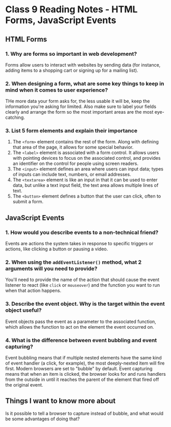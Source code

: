# Class 9 Reading Notes - HTML Forms, JavaScript Events

## HTML Forms

### 1. Why are forms so important in web development?

Forms allow users to interact with websites by sending data (for instance, adding items to a shopping cart or signing up for a mailing list).

### 2. When designing a form, what are some key things to keep in mind when it comes to user experience?

THe more data your form asks for, the less usable it will be, keep the information you're asking for limited. Also make sure to label your fields clearly and arrange the form so the most important areas are the most eye-catching.

### 3. List 5 form elements and explain their importance

1. The `<form>` element contains the rest of the form. Along with defining that area of the page, it allows for some special behavior.
1. The `<label>` element is associated with a form control. It allows users with pointing devices to focus on the associated control, and provides an identifier on the control for people using screen readers.
1. The `<input>` element defines an area where users can input data; types of inputs can include text, numbers, or email addresses.
1. The `<textarea>` element is like an input in that it can be used to enter data, but unlike a text input field, the text area allows multiple lines of text.
1. The `<button>` element defines a button that the user can click, often to submit a form.

## JavaScript Events

### 1. How would you describe events to a non-technical friend?

Events are actions the system takes in response to specific triggers or actions, like clicking a button or pausing a video.

### 2. When using the `addEventListener()` method, what 2 arguments will you need to provide?

You'll need to provide the name of the action that should cause the event listener to react (like `click` or `mouseover`) and the function you want to run when that action happens.

### 3. Describe the event object. Why is the target within the event object useful?

Event objects pass the event as a parameter to the associated function, which allows the function to act on the element the event occurred on.

### 4. What is the difference between event bubbling and event capturing?

Event bubbling means that if multiple nested elements have the same kind of event handler (a click, for example), the most deeply-nexted item will fire first. Modern browsers are set to "bubble" by default. Event capturing means that when an item is clicked, the browser looks for and runs handlers from the outside in until it reaches the parent of the element that fired off the original event.

## Things I want to know more about

Is it possible to tell a browser to capture instead of bubble, and what would be some advantages of doing that?

